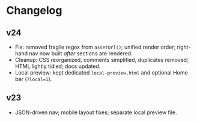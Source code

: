 # Changelog

## v24
- Fix: removed fragile regex from `assetUrl()`; unified render order; right-hand nav now built *after* sections are rendered.
- Cleanup: CSS reorganized, comments simplified, duplicates removed; HTML lightly tidied; docs updated.
- Local preview: kept dedicated `local-preview.html` and optional Home bar (`?local=1`).

## v23
- JSON-driven nav; mobile layout fixes; separate local preview file.
